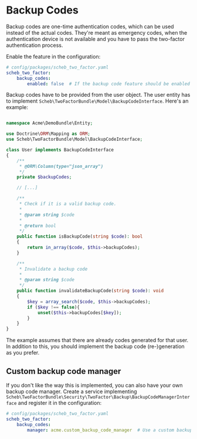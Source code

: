 Backup Codes
============

Backup codes are one-time authentication codes, which can be used instead of the actual codes. They're meant as
emergency codes, when the authentication device is not available and you have to pass the two-factor authentication
process.

Enable the feature in the configuration:

```yaml
# config/packages/scheb_two_factor.yaml
scheb_two_factor:
    backup_codes:
        enabled: false  # If the backup code feature should be enabled
```

Backup codes have to be provided from the user object. The user entity has to implement
`Scheb\TwoFactorBundle\Model\BackupCodeInterface`. Here's an example:

```php

namespace Acme\DemoBundle\Entity;

use Doctrine\ORM\Mapping as ORM;
use Scheb\TwoFactorBundle\Model\BackupCodeInterface;

class User implements BackupCodeInterface
{
    /**
     * @ORM\Column(type="json_array")
     */
    private $backupCodes;

    // [...]

    /**
     * Check if it is a valid backup code.
     *
     * @param string $code
     *
     * @return bool
     */
    public function isBackupCode(string $code): bool
    {
        return in_array($code, $this->backupCodes);
    }

    /**
     * Invalidate a backup code
     *
     * @param string $code
     */
    public function invalidateBackupCode(string $code): void
    {
        $key = array_search($code, $this->backupCodes);
        if ($key !== false){
            unset($this->backupCodes[$key]);
        }
    }
}
```

The example assumes that there are already codes generated for that user. In addition to this, you should implement the
backup code (re-)generation as you prefer.

## Custom backup code manager

If you don't like the way this is implemented, you can also have your own backup code manager. Create a service
implementing `Scheb\TwoFactorBundle\Security\TwoFactor\Backup\BackupCodeManagerInterface` and register it in the
configuration:

```yaml
# config/packages/scheb_two_factor.yaml
scheb_two_factor:
    backup_codes:
        manager: acme.custom_backup_code_manager  # Use a custom backup code manager
```
